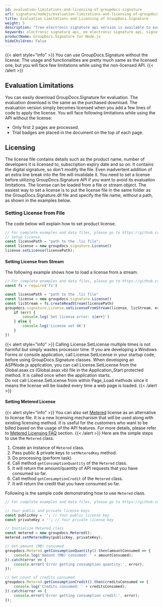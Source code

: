 ```yaml
---
id: evaluation-limitations-and-licensing-of-groupdocs-signature
url: signature/nodejs/evaluation-limitations-and-licensing-of-groupdocs-signature
title: Evaluation Limitations and Licensing of GroupDocs.Signature
weight: 5
description: "free electronic signature api version is available to evaluate the API which will be similar as licensed but with few limitations"
keywords: electronic signature api, ee electronic signature api, signature api
productName: GroupDocs.Signature for Node.js
hideChildren: False
---
```

{{< alert style="info" >}}
You can use GroupDocs.Signature without the license. The usage and functionalities are pretty much same as the licensed one, but you will face few limitations while using the non-licensed API.
{{< /alert >}}

## Evaluation Limitations

You can easily download GroupDocs.Signature for evaluation. The evaluation download is the same as the purchased download. The evaluation version simply becomes licensed when you add a few lines of code to apply the license. You will face following limitations while using the API without the license:

* Only first 2 pages are processed.
* Trial badges are placed in the document on the top of each page.

## Licensing

The license file contains details such as the product name, number of developers it is licensed to, subscription expiry date and so on. It contains the digital signature, so don't modify the file. Even inadvertent addition of an extra line break into the file will invalidate it. You need to set a license before utilizing GroupDocs.Signature API if you want to avoid its evaluation limitations.
The license can be loaded from a file or stream object. The easiest way to set a license is to put the license file in the same folder as the GroupDocs.Signature.dll file and specify the file name, without a path, as shown in the examples below.

### Setting License from File

The code below will explain how to set product license.

```javascript
// For complete examples and data files, please go to https://github.com/groupdocs-Signature/GroupDocs.Signature-for-Node.js
// Setup license.
const licensePath = "path to the .lic file";
const license = new groupdocs.signature.License()
license.setLicense(licensePath);
```

#### Setting License from Stream

The following example shows how to load a license from a stream.

```javascript
// For complete examples and data files, please go to https://github.com/groupdocs-Signature/GroupDocs.Signature-for-Node.js
const fs = require('fs')

const licensePath = "path to the .lic file"
const license = new groupdocs.signature.License()
const licStream = fs.createReadStream(licensePath)
groupdocs.signature.License.setLicenseFromStream(license, licStream, err => {
    if (err) {
        console.log(`Set license error: ${err}`)
    } else {
        console.log('License set OK')
    }
})
```

{{< alert style="info" >}}
Calling License.SetLicense multiple times is not harmful but simply wastes processor time. If you are developing a Windows Forms or console application, call License.SetLicense in your startup code, before using GroupDocs.Signature classes.
When developing an ASPNode.js application, you can call License.SetLicense from the Global.asax.cs (Global.asax.vb) file in the Application\_Start protected method. It is called once when the application starts.  
Do not call License.SetLicense from within Page\_Load methods since it means the license will be loaded every time a web page is loaded.
{{< /alert >}}

#### Setting Metered License

{{< alert style="info" >}}
You can also set [Metered](https://reference.groupdocs.com/signature/nodejs-java/groupdocs.signature/metered) license as an alternative to license file. It is a new licensing mechanism that will be used along with existing licensing method. It is useful for the customers who want to be billed based on the usage of the API features. For more details, please refer to [Metered Licensing FAQ](https://purchase.groupdocs.com/faqs/licensing/metered) section.
{{< /alert >}}
Here are the simple steps to use the `Metered` class.

1. Create an instance of `Metered` class.
2. Pass public & private keys to `setMeteredKey` method.
3. Do processing (perform task).
4. Call method `getConsumptionQuantity` of the `Metered` class.
5. It will return the amount/quantity of API requests that you have consumed so far.
6. Call method `getConsumptionCredit` of the `Metered` class.
7. It will return the credit that you have consumed so far.

Following is the sample code demonstrating how to use `Metered` class.

```javascript
// For complete examples and data files, please go to https://github.com/groupdocs-Signature/GroupDocs.Signature-for-Node.js

// Your public and private license keys
const publicKey = ''; // Your public license key
const privateKey = ''; // Your private license key

// Initialize Metered class
const metered = new groupdocs.Metered();
metered.setMeteredKey(publicKey, privateKey);

// Get amount (MB) consumed
groupdocs.Metered.getConsumptionQuantity().then(amountConsumed => {
    console.log('Amount (MB) consumed: ' + amountConsumed);
}).catch(error => {
    console.error('Error getting consumption quantity:', error);
});

// Get count of credits consumed
groupdocs.Metered.getConsumptionCredit().then(creditsConsumed => {
    console.log('Credits consumed: ' + creditsConsumed);
}).catch(error => {
    console.error('Error getting consumption credit:', error);
});
```
